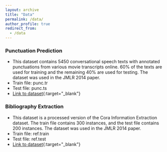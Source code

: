 ```yaml
---
layout: archive
title: "Data"
permalink: /data/
author_profile: true
redirect_from:
  - /data
---
```


### Punctuation Prediction
- This dataset contains 5450 conversational speech texts with annotated punctuations from various movie transcripts online. 60% of the texts are used for training and the remaining 40% are used for testing. The dataset was used in the JMLR 2014 paper.
- Train file: punc.tr
- Test file: punc.ts
- [Link to dataset](https://github.com/nvcuong/HOSemiCRF/tree/master/run/punc){:target="_blank"}

### Bibliography Extraction
- This dataset is a processed version of the Cora Information Extraction dataset. The train file contains 300 instances, and the test file contains 200 instances. The dataset was used in the JMLR 2014 paper.
- Train file: ref.train
- Test file: ref.test
- [Link to dataset](https://github.com/nvcuong/HOSemiCRF/tree/master/run/ref){:target="_blank"}
